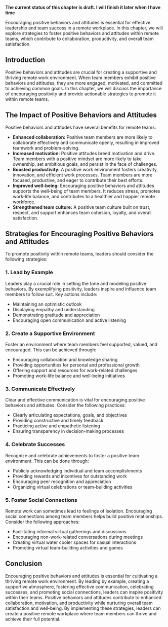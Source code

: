 **The current status of this chapter is draft. I will finish it later when I have time**

Encouraging positive behaviors and attitudes is essential for effective leadership and team success in a remote workplace. In this chapter, we will explore strategies to foster positive behaviors and attitudes within remote teams, which contribute to collaboration, productivity, and overall team satisfaction.

Introduction
------------

Positive behaviors and attitudes are crucial for creating a supportive and thriving remote work environment. When team members exhibit positive behaviors and attitudes, they are more engaged, motivated, and committed to achieving common goals. In this chapter, we will discuss the importance of encouraging positivity and provide actionable strategies to promote it within remote teams.

The Impact of Positive Behaviors and Attitudes
----------------------------------------------

Positive behaviors and attitudes have several benefits for remote teams:

* **Enhanced collaboration:** Positive team members are more likely to collaborate effectively and communicate openly, resulting in improved teamwork and problem-solving.
* **Increased motivation:** Positive attitudes breed motivation and drive. Team members with a positive mindset are more likely to take ownership, set ambitious goals, and persist in the face of challenges.
* **Boosted productivity:** A positive work environment fosters creativity, innovation, and efficient work processes. Team members are more focused, productive, and eager to contribute their best efforts.
* **Improved well-being:** Encouraging positive behaviors and attitudes supports the well-being of team members. It reduces stress, promotes work-life balance, and contributes to a healthier and happier remote workforce.
* **Strengthened team culture:** A positive team culture built on trust, respect, and support enhances team cohesion, loyalty, and overall satisfaction.

Strategies for Encouraging Positive Behaviors and Attitudes
-----------------------------------------------------------

To promote positivity within remote teams, leaders should consider the following strategies:

### 1. Lead by Example

Leaders play a crucial role in setting the tone and modeling positive behaviors. By exemplifying positivity, leaders inspire and influence team members to follow suit. Key actions include:

* Maintaining an optimistic outlook
* Displaying empathy and understanding
* Demonstrating gratitude and appreciation
* Encouraging open communication and active listening

### 2. Create a Supportive Environment

Foster an environment where team members feel supported, valued, and encouraged. This can be achieved through:

* Encouraging collaboration and knowledge sharing
* Providing opportunities for personal and professional growth
* Offering support and resources for work-related challenges
* Promoting work-life balance and well-being initiatives

### 3. Communicate Effectively

Clear and effective communication is vital for encouraging positive behaviors and attitudes. Consider the following practices:

* Clearly articulating expectations, goals, and objectives
* Providing constructive and timely feedback
* Practicing active and empathetic listening
* Ensuring transparency in decision-making processes

### 4. Celebrate Successes

Recognize and celebrate achievements to foster a positive team environment. This can be done through:

* Publicly acknowledging individual and team accomplishments
* Providing rewards and incentives for outstanding work
* Encouraging peer recognition and appreciation
* Organizing virtual celebrations or team-building activities

### 5. Foster Social Connections

Remote work can sometimes lead to feelings of isolation. Encouraging social connections among team members helps build positive relationships. Consider the following approaches:

* Facilitating informal virtual gatherings and discussions
* Encouraging non-work-related conversations during meetings
* Creating virtual water cooler spaces for casual interactions
* Promoting virtual team-building activities and games

Conclusion
----------

Encouraging positive behaviors and attitudes is essential for cultivating a thriving remote work environment. By leading by example, creating a supportive atmosphere, fostering effective communication, celebrating successes, and promoting social connections, leaders can inspire positivity within their teams. Positive behaviors and attitudes contribute to enhanced collaboration, motivation, and productivity while nurturing overall team satisfaction and well-being. By implementing these strategies, leaders can create a positive remote workplace where team members can thrive and achieve their full potential.
